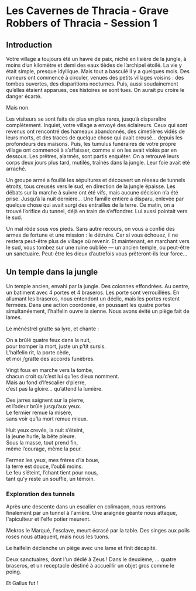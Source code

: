 <!--2025-10-13 -->
# Les Cavernes de Thracia - Grave Robbers of Thracia - Session 1

## Introduction

Votre village a toujours été un havre de paix, niché en lisière de la jungle, à moins d’un kilomètre et demi des eaux tièdes de l’archipel étoilé. La vie y était simple, presque idyllique. Mais tout a basculé il y a quelques mois. Des rumeurs ont commencé à circuler, venues des petits villages voisins : des tombes ouvertes, des disparitions nocturnes. Puis, aussi soudainement qu’elles étaient apparues, ces histoires se sont tues. On aurait pu croire le danger écarté.

Mais non.

Les visiteurs se sont faits de plus en plus rares, jusqu’à disparaître complètement. Inquiet, votre village a envoyé des éclaireurs. Ceux qui sont revenus ont rencontré des hameaux abandonnés, des cimetières vidés de leurs morts, et des traces de quelque chose qui avait creusé… depuis les profondeurs des maisons. Puis, les tumulus funéraires de votre propre village ont commencé à s’affaisser, comme si on les avait violés par en dessous.
Les prêtres, alarmés, sont partis enquêter. On a retrouvé leurs corps deux jours plus tard, mutilés, traînés dans la jungle. Leur foie avait été arraché.

Un groupe armé a fouillé les sépultures et découvert un réseau de tunnels étroits, tous creusés vers le sud, en direction de la jungle épaisse. Les débats sur la marche à suivre ont été vifs, mais aucune décision n’a été prise. Jusqu’à la nuit dernière...
Une famille entière a disparu, enlevée par quelque chose qui avait surgi des entrailles de la terre. Ce matin, on a trouvé l’orifice du tunnel, déjà en train de s’effondrer. Lui aussi pointait vers le sud.

Un mal rôde sous vos pieds. Sans autre recours, on vous a confié des armes de fortune et une mission : le détruire. Car si vous échouez, il ne restera peut-être plus de village où revenir.
Et maintenant, en marchant vers le sud, vous tombez sur une ruine oubliée — un ancien temple, ou peut-être un sanctuaire. Peut-être les dieux d’autrefois vous prêteront-ils leur force…

## Un temple dans la jungle

Un temple ancien, envahi par la jungle. Des colonnes effondrées. Au centre, un batiment avec 4 portes et 4 braseros. Les porte sont verrouillées.
En allumant les braseros, nous entendont un déclic, mais les portes restent fermées. Dans une action coordonée, en poussant les quatre portes simultanéement, l'halfelin ouvre la sienne. Nous avons évité un piège fait de lames.

Le ménéstrel gratte sa lyre, et chante :

On a brûlé quatre feux dans la nuit,<br/>
pour tromper la mort, juste un p’tit sursis.<br/>
L’halfelin rit, la porte cède,<br/>
et moi j’gratte des accords funèbres.<br/>

Vingt fous en marche vers la tombe,<br/>
chacun croit qu’c’est lui qu’les dieux nomment.<br/>
Mais au fond d’l’escalier d’pierre,<br/>
c’est pas la gloire… qu’attend la lumière.<br/>

Des jarres saignent sur la pierre,<br/>
et l’odeur brûle jusqu’aux yeux.<br/>
Le fermier remue la misère,<br/>
sans voir qu’la mort remue mieux.<br/>

Huit yeux crevés, la nuit s’éteint,<br/>
la jeune hurle, la bête pleure.<br/>
Sous la masse, tout prend fin,<br/>
même l’courage, même la peur.<br/>

Fermez les yeux, mes frères d’la boue,<br/>
la terre est douce, l’oubli moins.<br/>
Le feu s’éteint, l’chant tient pour nous,<br/>
tant qu’y reste un souffle, un témoin.<br/>

### Exploration des tunnels

Après une descente dans un escalier en colimaçon, nous rentrons finalement par un tunnel à l'arrière. 
Une araignée géante nous attaque, l'apiculteur et l'elfe potier meurent.

Mekros le Marqué, l'esclave, meurt écrasé par la table.
Des singes aux poils roses nous attaquent, mais nous les tuons.

Le halfelin déclenche un piège avec une lame et finit décapité.

Deux sanctuaires, dont l'un dédié à Zeus !
Dans le deuxième, ... quatre braseros, et un receptacle déstiné à accueillir un objet gros comme le poing.

Et Gallus fut !